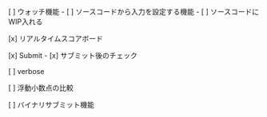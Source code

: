 [ ] ウォッチ機能
    - [ ] ソースコードから入力を設定する機能
    - [ ] ソースコードにWIP入れる

[x] リアルタイムスコアボード

[x] Submit
    - [x] サブミット後のチェック

[ ] verbose

[ ] 浮動小数点の比較

[ ] バイナリサブミット機能
